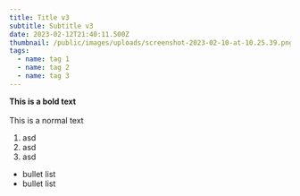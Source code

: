 ```yaml
---
title: Title v3
subtitle: Subtitle v3
date: 2023-02-12T21:40:11.500Z
thumbnail: /public/images/uploads/screenshot-2023-02-10-at-10.25.39.png
tags:
  - name: tag 1
  - name: tag 2
  - name: tag 3
---
```


**T﻿his is a bold text**\
\
T﻿his is a normal text

1. a﻿sd
2. a﻿sd
3. a﻿sd

- b﻿ullet list
- b﻿ullet list
